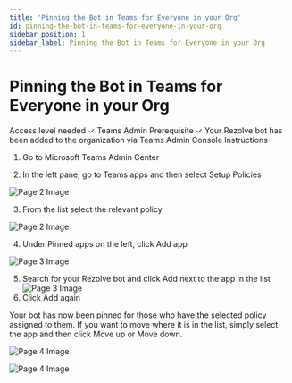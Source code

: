 ```yaml
---
title: 'Pinning the Bot in Teams for Everyone in your Org'
id: pinning-the-bot-in-teams-for-everyone-in-your-org
sidebar_position: 1
sidebar_label: Pinning the Bot in Teams for Everyone in your Org
---
```



# Pinning the Bot in Teams for Everyone in your Org



Access level needed
✓ Teams Admin
Prerequisite
✓ Your Rezolve bot has been added to the organization via Teams Admin Console
Instructions

1. Go to Microsoft Teams Admin Center

2. In the left pane, go to Teams apps and then select Setup Policies

![Page 2 Image](/img/reference/images/Pinning-the-Bot-in-Teams-for-Everyone-in-your-Org_page2_4.jpeg)

3. From the list select the relevant policy

![Page 2 Image](/img/reference/images/Pinning-the-Bot-in-Teams-for-Everyone-in-your-Org_page2_5.jpeg)

4. Under Pinned apps on the left, click Add app

![Page 3 Image](/img/reference/images/Pinning-the-Bot-in-Teams-for-Everyone-in-your-Org_page3_4.jpeg)

5. Search for your Rezolve bot and click Add next to the app in the list
![Page 3 Image](/img/reference/images/Pinning-the-Bot-in-Teams-for-Everyone-in-your-Org_page3_5.jpeg)
6. Click Add again

Your bot has now been pinned for those who have the selected policy assigned to them. If you
want to move where it is in the list, simply select the app and then click Move up or Move down.

![Page 4 Image](/img/reference/images/Pinning-the-Bot-in-Teams-for-Everyone-in-your-Org_page4_4.jpeg)

![Page 4 Image](/img/reference/images/Pinning-the-Bot-in-Teams-for-Everyone-in-your-Org_page4_5.jpeg)




